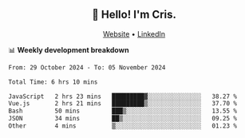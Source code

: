 
<h2 align="center">👋 Hello! I'm Cris.</h2>
<p align="center">
  <a href="https://www.criscunas.dev">Website</a> •
  <a href="https://www.linkedin.com/in/cristophercunas/">LinkedIn</a> 
</p>


📊 **Weekly development breakdown**
<!--START_SECTION:waka-->

```txt
From: 29 October 2024 - To: 05 November 2024

Total Time: 6 hrs 10 mins

JavaScript   2 hrs 23 mins   █████████▓░░░░░░░░░░░░░░░   38.27 %
Vue.js       2 hrs 21 mins   █████████▒░░░░░░░░░░░░░░░   37.70 %
Bash         50 mins         ███▒░░░░░░░░░░░░░░░░░░░░░   13.55 %
JSON         34 mins         ██▒░░░░░░░░░░░░░░░░░░░░░░   09.25 %
Other        4 mins          ▒░░░░░░░░░░░░░░░░░░░░░░░░   01.23 %
```

<!--END_SECTION:waka-->
